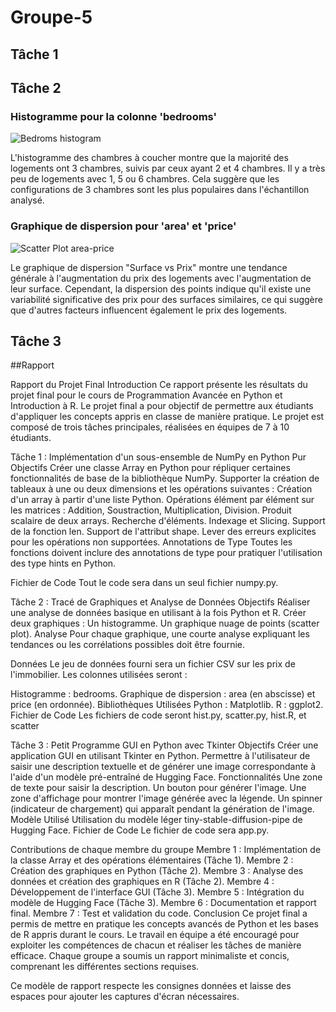 # Groupe-5

## Tâche 1

## Tâche 2

### Histogramme pour la colonne 'bedrooms'

![Bedroms histogram](/task%202/result/histogram.png "Bedroms histogram")

L'histogramme des chambres à coucher montre que la majorité des logements ont 3 chambres, suivis par ceux ayant 2 et 4 chambres. Il y a très peu de logements avec 1, 5 ou 6 chambres. Cela suggère que les configurations de 3 chambres sont les plus populaires dans l'échantillon analysé.

### Graphique de dispersion pour 'area' et 'price'

![Scatter Plot area-price](/task%202/result/scatter_plot.png "Scatter Plot area-price")

Le graphique de dispersion "Surface vs Prix" montre une tendance générale à l'augmentation du prix des logements avec l'augmentation de leur surface. Cependant, la dispersion des points indique qu'il existe une variabilité significative des prix pour des surfaces similaires, ce qui suggère que d'autres facteurs influencent également le prix des logements.

## Tâche 3

##Rapport


Rapport du Projet Final
Introduction
Ce rapport présente les résultats du projet final pour le cours de Programmation Avancée en Python et Introduction à R. Le projet final a pour objectif de permettre aux étudiants d'appliquer les concepts appris en classe de manière pratique. Le projet est composé de trois tâches principales, réalisées en équipes de 7 à 10 étudiants.

Tâche 1 : Implémentation d'un sous-ensemble de NumPy en Python Pur
Objectifs
Créer une classe Array en Python pour répliquer certaines fonctionnalités de base de la bibliothèque NumPy.
Supporter la création de tableaux à une ou deux dimensions et les opérations suivantes :
Création d'un array à partir d'une liste Python.
Opérations élément par élément sur les matrices : Addition, Soustraction, Multiplication, Division.
Produit scalaire de deux arrays.
Recherche d'éléments.
Indexage et Slicing.
Support de la fonction len.
Support de l'attribut shape.
Lever des erreurs explicites pour les opérations non supportées.
Annotations de Type
Toutes les fonctions doivent inclure des annotations de type pour pratiquer l'utilisation des type hints en Python.

Fichier de Code
Tout le code sera dans un seul fichier numpy.py.



Tâche 2 : Tracé de Graphiques et Analyse de Données
Objectifs
Réaliser une analyse de données basique en utilisant à la fois Python et R.
Créer deux graphiques :
Un histogramme.
Un graphique nuage de points (scatter plot).
Analyse
Pour chaque graphique, une courte analyse expliquant les tendances ou les corrélations possibles doit être fournie.

Données
Le jeu de données fourni sera un fichier CSV sur les prix de l'immobilier. Les colonnes utilisées seront :

Histogramme : bedrooms.
Graphique de dispersion : area (en abscisse) et price (en ordonnée).
Bibliothèques Utilisées
Python : Matplotlib.
R : ggplot2.
Fichier de Code
Les fichiers de code seront hist.py, scatter.py, hist.R, et scatter

Tâche 3 : Petit Programme GUI en Python avec Tkinter
Objectifs
Créer une application GUI en utilisant Tkinter en Python.
Permettre à l'utilisateur de saisir une description textuelle et de générer une image correspondante à l'aide d'un modèle pré-entraîné de Hugging Face.
Fonctionnalités
Une zone de texte pour saisir la description.
Un bouton pour générer l'image.
Une zone d'affichage pour montrer l'image générée avec la légende.
Un spinner (indicateur de chargement) qui apparaît pendant la génération de l'image.
Modèle Utilisé
Utilisation du modèle léger tiny-stable-diffusion-pipe de Hugging Face.
Fichier de Code
Le fichier de code sera app.py.


Contributions de chaque membre du groupe
Membre 1 : Implémentation de la classe Array et des opérations élémentaires (Tâche 1).
Membre 2 : Création des graphiques en Python (Tâche 2).
Membre 3 : Analyse des données et création des graphiques en R (Tâche 2).
Membre 4 : Développement de l'interface GUI (Tâche 3).
Membre 5 : Intégration du modèle de Hugging Face (Tâche 3).
Membre 6 : Documentation et rapport final.
Membre 7 : Test et validation du code.
Conclusion
Ce projet final a permis de mettre en pratique les concepts avancés de Python et les bases de R appris durant le cours. Le travail en équipe a été encouragé pour exploiter les compétences de chacun et réaliser les tâches de manière efficace. Chaque groupe a soumis un rapport minimaliste et concis, comprenant les différentes sections requises.

Ce modèle de rapport respecte les consignes données et laisse des espaces pour ajouter les captures d'écran nécessaires.













